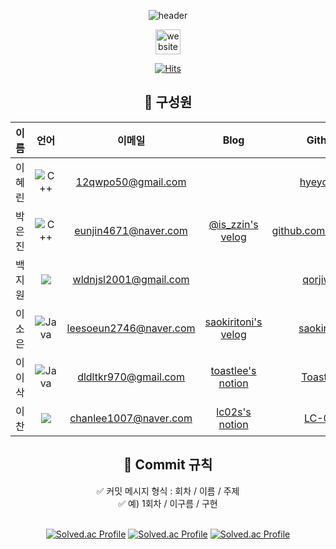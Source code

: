 <div align="center">
  
![header](https://capsule-render.vercel.app/api?text=Code%20Art%20Online&type=venom&height=500&desc=구름톤%20트레이닝%20풀스택%206회차)

[<img src='https://upload.wikimedia.org/wikipedia/commons/thumb/e/e9/Notion-logo.svg/200px-Notion-logo.svg.png' alt='website' height='40'>](https://www.notion.so/CAO-76e456f730a843afa0340094f53221d8) 

[![Hits](https://hits.seeyoufarm.com/api/count/incr/badge.svg?url=https%3A%2F%2Fgithub.com%2FCode-ArtOnline%2FCAO_Algorithm&count_bg=%23FCB0FF&title_bg=%237CB3EF&icon=&icon_color=auto&title=hits&edge_flat=false)](https://hits.seeyoufarm.com)
  
 </div>
 
<h2 align="center">🔻 구성원</h2>
<div align="center">
  
|이름|언어|이메일|Blog|Github|
|:---:|:---:|:---:|:---:|:---:|
|이혜린|![C++](https://img.shields.io/badge/c++-%2300599C.svg?style=for-the-badge&logo=c%2B%2B&logoColor=white)|12qwpo50@gmail.com||[hyeyoooo](https://github.com/hyeyoooo)|
|박은진|![C++](https://img.shields.io/badge/c++-%2300599C.svg?style=for-the-badge&logo=c%2B%2B&logoColor=white)|eunjin4671@naver.com|[@is_zzin's velog](https://velog.io/@is_zzin/posts)|[github.com/potatoj1n](https://github.com/potatoj1n)|
|백지원|<img src="https://img.shields.io/badge/python-%233776AB.svg?&style=for-the-badge&logo=python&logoColor=white" />|wldnjsl2001@gmail.com||[qorjiwon](https://github.com/qorjiwon)|
|이소은|![Java](https://img.shields.io/badge/java-%23ED8B00.svg?style=for-the-badge&logo=openjdk&logoColor=white)|leesoeun2746@naver.com|[saokiritoni's velog](https://velog.io/@saokiritoni/posts)|[saokiritoni](https://github.com/saokiritoni)|
|이이삭|![Java](https://img.shields.io/badge/java-%23ED8B00.svg?style=for-the-badge&logo=openjdk&logoColor=white)|dldltkr970@gmail.com|[toastlee's notion](https://toastlee.notion.site/toastlee/bee2045ba81043c58175118eb9921074)|[ToastLee](https://github.com/ToastLee)|
|이 찬|<img src="https://img.shields.io/badge/javascript-%23F7DF1E.svg?&style=for-the-badge&logo=javascript&logoColor=black" />|chanlee1007@naver.com|[lc02s's notion](https://www.notion.so/lc02s/6-e6a3a616f3624eaca4367ab9b9cb9f42?pvs=4)|[LC-02s](https://github.com/LC-02s)|
</div>
<h2 align="center"> 📍 Commit 규칙 </h2>
<div align="center">
✅ 커밋 메시지 형식 : 회차 / 이름 / 주제 <br>
✅ 예) 1회차 / 이구름 / 구현
</div>

<br>

<div align="center">
  
[![Solved.ac Profile](http://mazassumnida.wtf/api/v2/generate_badge?boj=leesoeun2746)](https://solved.ac/leesoeun2746/)
[![Solved.ac Profile](http://mazassumnida.wtf/api/v2/generate_badge?boj=eunjin4671)](https://solved.ac/eunjin4671/) 
[![Solved.ac Profile](http://mazassumnida.wtf/api/v2/generate_badge?boj=chanlee1007)](https://mazassumnida.wtf/api/v2/generate_badge?boj=chanlee1007)

</div>
